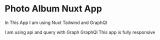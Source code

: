 
# Photo Album Nuxt App

In This App I am using Nuxt Tailwind and GraphQl


I am using api and query with Graph GraphQl
This app is fully responsive 


